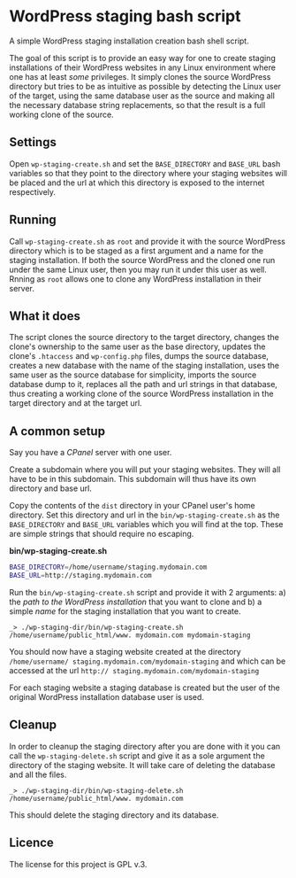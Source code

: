 # WordPress staging bash script

A simple WordPress staging installation creation bash shell script.

The goal of this script is to provide an easy way for one to create staging
installations of their WordPress websites in any Linux environment where one
has at least _some_ privileges. It simply clones the source WordPress
directory but tries to be as intuitive as possible by detecting the Linux
user of the target, using the same database user as the source and making
all the necessary database string replacements, so that the result is a
full working clone of the source.

## Settings

Open `wp-staging-create.sh` and set the `BASE_DIRECTORY` and `BASE_URL` bash
variables so that they point to the directory where your staging websites will
be placed and the url at which this directory is exposed to the internet
respectively.

## Running

Call `wp-staging-create.sh` as `root` and provide it with the source WordPress
directory which is to be staged as a first argument and a name for the staging
installation. If both the source WordPress and the cloned one run under the 
same Linux user, then you may run it under this user as well. Rnning as `root`
allows one to clone any WordPress installation in their server.

## What it does

The script clones the source directory to the target directory, changes the 
clone's ownership to the same user as the base directory, updates the clone's
`.htaccess` and `wp-config.php` files, dumps the source database, creates a new 
database with the name of the staging installation, uses the same user as the
source database for simplicity, imports the source database dump to it, replaces
all the path and url strings in that database, thus creating a working clone of
the source WordPress installation in the target directory and at the target url.

## A common setup

Say you have a *CPanel* server with one user.

Create a subdomain where you will put your staging websites. They will all have
to be in this subdomain. This subdomain will thus have its own directory and 
base url.

Copy the contents of the `dist` directory in your CPanel user's home directory.
Set this directory and url in the `bin/wp-staging-create.sh` as the
`BASE_DIRECTORY` and `BASE_URL` variables which you will find at the top. These
are simple strings that should require no escaping.

**bin/wp-staging-create.sh**
```bash
BASE_DIRECTORY=/home/username/staging.mydomain.com
BASE_URL=http://staging.mydomain.com
```

Run the `bin/wp-staging-create.sh` script and provide it with 2 arguments: a) the
*path to the WordPress installation* that you want to clone and b) a simple *name*
for the staging installation that you want to create.

`_> ./wp-staging-dir/bin/wp-staging-create.sh /home/username/public_html/www.
mydomain.com mydomain-staging`

You should now have a staging website created at the directory `/home/username/
staging.mydomain.com/mydomain-staging` and which can be accessed at the url `http://
staging.mydomain.com/mydomain-staging`

For each staging website a staging database is created but the user of the 
original WordPress installation database user is used.

## Cleanup

In order to cleanup the staging directory after you are done with it you can 
call the `wp-staging-delete.sh` script and give it as a sole argument the 
directory of the staging website. It will take care of deleting the database and
all the files.

`_> ./wp-staging-dir/bin/wp-staging-delete.sh /home/username/public_html/www.
mydomain.com`

This should delete the staging directory and its database.

## Licence

The license for this project is GPL v.3.
